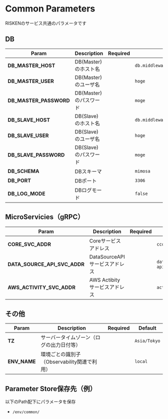 # Common Parameters

RISKENのサービス共通のパラメータです

## DB

| Param | Description | Required | Default |
| --- | --- | --- | --- |
| **DB_MASTER_HOST** | DB(Master)のホスト名 | | `db.middleware.svc.cluster.local` |
| **DB_MASTER_USER** | DB(Master)のユーザ名 | | `hoge` |
| **DB_MASTER_PASSWORD** | DB(Master)のパスワード | | `moge` |
| **DB_SLAVE_HOST** | DB(Slave)のホスト名 | | `db.middleware.svc.cluster.local` |
| **DB_SLAVE_USER** | DB(Slave)のユーザ名 | | `hoge` |
| **DB_SLAVE_PASSWORD** | DB(Slave)のパスワード | | `moge` |
| **DB_SCHEMA** | DBスキーマ | | `mimosa` |
| **DB_PORT** | DBポート | | `3306` |
| **DB_LOG_MODE** | DBログモード | | `false` |

## MicroServicies（gRPC）

| Param | Description | Required | Default |
| --- | --- | --- | --- |
| **CORE_SVC_ADDR** | Coreサービスアドレス | | `ccore.core.svc.cluster.local:8080` |
| **DATA_SOURCE_API_SVC_ADDR** | DataSourceAPIサービスアドレス | | `datasource-api.core.svc.cluster.local:8081` |
| **AWS_ACTIVITY_SVC_ADDR** | AWS Actibityサービスアドレス | | `activity.aws.svc.cluster.local:9007` |

## その他

| Param | Description | Required | Default |
| --- | --- | --- | --- |
| **TZ** | サーバータイムゾーン（ログの出力日付等） | | `Asia/Tokyo` |
| **ENV_NAME** | 環境ごとの識別子（Observability関連で利用） | | `local` |

## Parameter Store保存先（例）

以下のPath配下にパラメータを保存

- `/env/common/`
